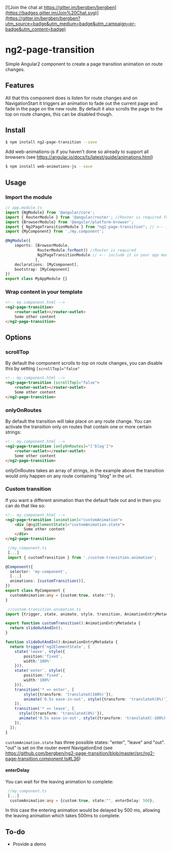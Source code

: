 [![Join the chat at https://gitter.im/bergben/bergben](https://badges.gitter.im/Join%20Chat.svg)](https://gitter.im/bergben/bergben?utm_source=badge&utm_medium=badge&utm_campaign=pr-badge&utm_content=badge)

# ng2-page-transition
Simple Angular2 component to create a page transition animation on route changes.

## Features
All that this component does is listen for route changes and on NavigationStart it triggers an animation to fade out the current page and fade in the page on the new route. 
By default it also scrolls the page to the top on route changes, this can be disabled though.

## Install
```bash
$ npm install ng2-page-transition --save
```
Add web-animations-js if you haven't done so already to support all browsers (see https://angular.io/docs/ts/latest/guide/animations.html) 

```bash
$ npm install web-animations-js --save
```

## Usage
### Import the module
```TypeScript
// app.module.ts
import {NgModule} from '@angular/core';
import { RouterModule } from '@angular/router'; //Router is required for the component to work
import {BrowserModule} from '@angular/platform-browser';
import { Ng2PageTransitionModule } from "ng2-page-transition"; // <-- import the module
import {MyComponent} from './my.component';

@NgModule({
    imports: [BrowserModule,
              RouterModule.forRoot() //Router is required
              Ng2PageTransitionModule // <-- include it in your app module
             ],
    declarations: [MyComponent],  
    bootstrap: [MyComponent]
})
export class MyAppModule {}
```

### Wrap content in your template
```html
<!-- my.component.html -->
<ng2-page-transition>
    <router-outlet></router-outlet>
    Some other content
</ng2-page-transition>
```

## Options
### scrollTop
By default the component scrolls to top on route changes, you can disable this by setting `[scrollTop]="false"`
```html
<!-- my.component.html -->
<ng2-page-transition [scrollTop]="false">
    <router-outlet></router-outlet>
    Some other content
</ng2-page-transition>
```
### onlyOnRoutes
By default the transition will take place on any route change. You can activate the transition only on routes that contain one or more certain strings:  
```html
<!-- my.component.html -->
<ng2-page-transition [onlyOnRoutes]="['blog']">
    <router-outlet></router-outlet>
    Some other content
</ng2-page-transition>
```
onlyOnRoutes takes an array of strings, in the example above the transition would only happen on any route containing "blog" in the url.

### Custom transition
If you want a different animation than the default fade out and in then you can do that like so:
```html
<!-- my.component.html -->
<ng2-page-transition [animation]="customAnimation">
    <div [@ng2ElementState]="customAnimation.state">
        Some other content
    </div>
</ng2-page-transition>
```
```TypeScript
 //my.component.ts
 [...]
 import { customTransition } from './custom-transition.animation';

@Component({
  selector: 'my-component', 
  [...]
  animations: [customTransition()],
})
export class MyComponent {
  customAnimation:any = {custom:true, state:""};
}
```

```TypeScript
 //custom-transition.animation.ts
import {trigger, state, animate, style, transition, AnimationEntryMetadata} from '@angular/core';

export function customTransition():AnimationEntryMetadata {
  return slideOutAndIn();
}

function slideOutAndIn():AnimationEntryMetadata {
  return trigger('ng2ElementState', [
    state('leave', style({
        position:'fixed', 
        width:'100%'
    })),
    state('enter', style({
        position:'fixed', 
        width:'100%'
    })),
    transition('* => enter', [
        style({transform: 'translateX(100%)'}),
        animate('0.5s ease-in-out', style({transform: 'translateX(0%)'}))
    ]),
    transition('* => leave', [
      style({transform: 'translateX(0%)'}),
      animate('0.5s ease-in-out', style({transform: 'translateX(-100%)'}))
    ]),
  ]);
}
```
`customAnimation.state` has three possible states: "enter", "leave" and "out". "out" is set on the router event NavigationEnd (see https://github.com/bergben/ng2-page-transition/blob/master/src/ng2-page-transition.component.ts#L36)

#### enterDelay
You can wait for the leaving animation to complete:
```TypeScript
 //my.component.ts
 [...]
  customAnimation:any = {custom:true, state:"", enterDelay: 500};
```
In this case the entering animation would be delayed by 500 ms, allowing the leaving animation which takes 500ms to complete.


## To-do
 - Provide a demo
